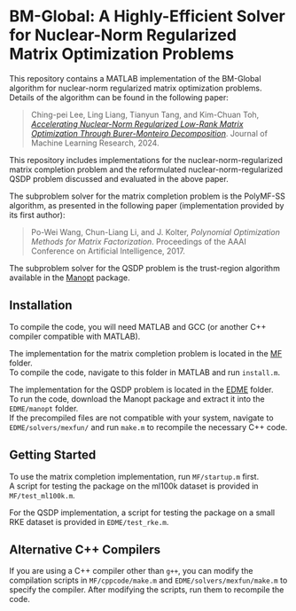 # BM-Global: A Highly-Efficient Solver for Nuclear-Norm Regularized Matrix Optimization Problems

This repository contains a MATLAB implementation of the BM-Global algorithm for nuclear-norm regularized matrix optimization problems.  
Details of the algorithm can be found in the following paper:  
> Ching-pei Lee, Ling Liang, Tianyun Tang, and Kim-Chuan Toh, [*Accelerating Nuclear-Norm Regularized Low-Rank Matrix Optimization Through Burer-Monteiro Decomposition*](https://jmlr.org/papers/v25/23-0049.html). Journal of Machine Learning Research, 2024.

This repository includes implementations for the nuclear-norm-regularized matrix completion problem and the reformulated nuclear-norm-regularized QSDP problem discussed and evaluated in the above paper.

The subproblem solver for the matrix completion problem is the PolyMF-SS algorithm, as presented in the following paper (implementation provided by its first author):  
> Po-Wei Wang, Chun-Liang Li, and J. Kolter, *Polynomial Optimization Methods for Matrix Factorization*. Proceedings of the AAAI Conference on Artificial Intelligence, 2017.

The subproblem solver for the QSDP problem is the trust-region algorithm available in the [Manopt](https://github.com/NicolasBoumal/manopt) package.

## Installation

To compile the code, you will need MATLAB and GCC (or another C++ compiler compatible with MATLAB).  

The implementation for the matrix completion problem is located in the [MF](https://github.com/leepei/BM-Global/tree/main/MF) folder.  
To compile the code, navigate to this folder in MATLAB and run `install.m`.

The implementation for the QSDP problem is located in the [EDME](https://www.github.com/leepei/BM-Global/tree/main/EDME) folder.  
To run the code, download the Manopt package and extract it into the `EDME/manopt` folder.  
If the precompiled files are not compatible with your system, navigate to `EDME/solvers/mexfun/` and run `make.m` to recompile the necessary C++ code.

## Getting Started

To use the matrix completion implementation, run `MF/startup.m` first.  
A script for testing the package on the ml100k dataset is provided in `MF/test_ml100k.m`.

For the QSDP implementation, a script for testing the package on a small RKE dataset is provided in `EDME/test_rke.m`.

## Alternative C++ Compilers

If you are using a C++ compiler other than `g++`, you can modify the compilation scripts in `MF/cppcode/make.m` and `EDME/solvers/mexfun/make.m` to specify the compiler. After modifying the scripts, run them to recompile the code.
